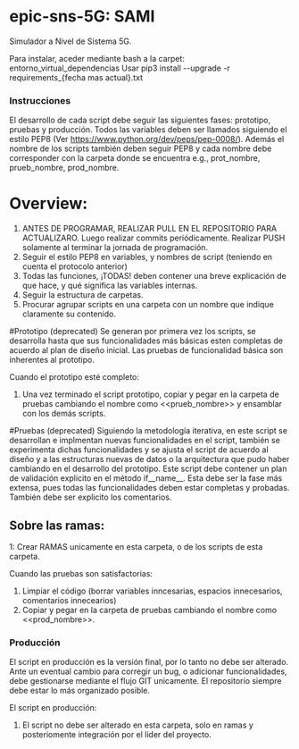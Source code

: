 # epic-sns-5G: SAMI
Simulador a Nivel de Sistema 5G.

Para instalar, aceder mediante bash a la carpet: entorno_virtual_dependencias
Usar pip3 install --upgrade -r requirements_{fecha mas actual}.txt

### Instrucciones
El desarrollo de cada script debe seguir las siguientes fases: prototipo, pruebas y producción. 
Todos las variables deben ser llamados siguiendo el estilo PEP8 (Ver https://www.python.org/dev/peps/pep-0008/). Además el nombre de los scripts también deben seguir PEP8 y cada nombre debe corresponder con la carpeta donde se encuentra e.g., prot_nombre, prueb_nombre, prod_nombre.

# Overview:
1. ANTES DE PROGRAMAR, REALIZAR PULL EN EL REPOSITORIO PARA ACTUALIZARO. Luego realizar commits periódicamente. Realizar PUSH solamente al terminar la jornada de programación.
2. Seguir el estilo PEP8 en variables, y nombres de script (teniendo en cuenta el protocolo anterior)
3. Todas las funciones, ¡TODAS! deben contener una breve explicación de que hace, y qué significa las variables internas.
4. Seguir la estructura de carpetas. 
5. Procurar agrupar scripts en una carpeta con un nombre que indique claramente su contenido.


#Prototipo (deprecated)
Se generan por primera vez los scripts, se desarrolla hasta que sus funcionalidades más básicas esten completas de acuerdo al plan de diseño inicial. Las pruebas de funcionalidad básica son inherentes al prototipo.

Cuando el prototipo esté completo:
1. Una vez terminado el script prototipo, copiar y pegar en la carpeta de pruebas cambiando el nombre como <<prueb_nombre>> y ensamblar con los demás scripts.

#Pruebas (deprecated)
Siguiendo la metodología iterativa, en este script se desarrollan e implmentan nuevas funcionalidades en el script, también se experimenta dichas funcionalidades y se ajusta el script de acuerdo al diseño y a las estructuras nuevas de datos o la arquitectura que pudo haber cambiando en el desarrollo del prototipo. Este script debe contener un plan de validación explicito en el método if__name__. Esta debe ser la fase más extensa, pues todas las funcionalidades deben estar completas y probadas. También debe ser explicito los comentarios.

## Sobre las ramas:
1: Crear RAMAS unicamente en esta carpeta, o de los scripts de esta carpeta. 

Cuando las pruebas son satisfactorias: 
1. Limpiar el código (borrar variables inncesarias, espacios innecesarios, comentarios innecearios)
2. Copiar y pegar en la carpeta de pruebas cambiando el nombre como <<prod_nombre>>.


### Producción
El script en producción es la versión final, por lo tanto no debe ser alterado. Ante un eventual cambio para corregir un bug, o adicionar funcionalidades, debe gestionarse mediante el flujo GIT unicamente. El repositorio siempre debe estar lo más organizado posible.

El script en producción:
1. El script no debe ser alterado en esta carpeta, solo en ramas y posteriomente integración por el lider del proyecto.

